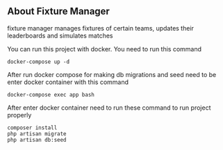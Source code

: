 ## About Fixture Manager

fixture manager manages fixtures of certain teams, updates their leaderboards and simulates matches

You can run this project with docker. You need to run this command

```
docker-compose up -d
```

After run docker compose for making db migrations and seed need to be enter docker container with this command 
```
docker-compose exec app bash
```

After enter docker container need to run these command to run project properly
```
composer install
php artisan migrate
php artisan db:seed
```
